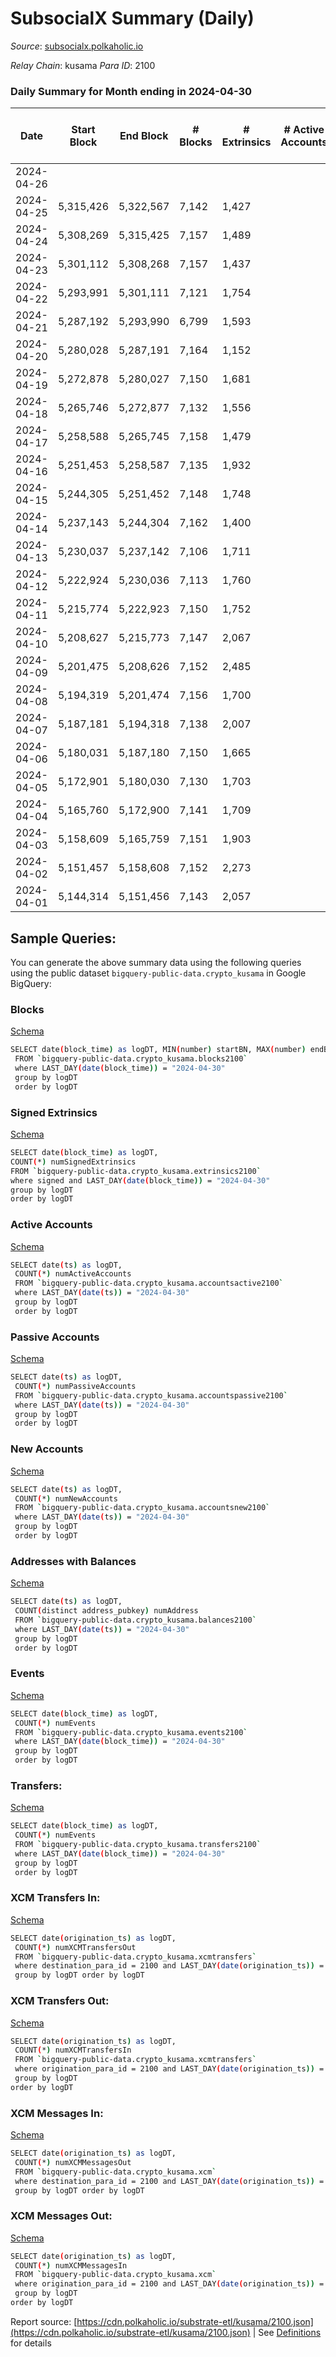 # SubsocialX Summary (Daily)

_Source_: [subsocialx.polkaholic.io](https://subsocialx.polkaholic.io)

*Relay Chain*: kusama
*Para ID*: 2100



### Daily Summary for Month ending in 2024-04-30


| Date    | Start Block | End Block | # Blocks | # Extrinsics | # Active Accounts | # Passive Accounts | # New Accounts | # Addresses | # Events  | # Transfers ($USD) | # XCM Transfers In ($USD) | # XCM Transfers Out ($USD) | # XCM In | # XCM Out | Issues |
|---------|-------------|-----------|----------|--------------|-------------------|--------------------|----------------|-------------|-----------|--------------------|---------------------------|----------------------------|----------|-----------|--------|
| 2024-04-26 |  |  |  |  |  |  |  |  |  |   |   |   |  |  |  |
| 2024-04-25 | 5,315,426 | 5,322,567 | 7,142 | 1,427 |  |  |  |  | 20,356 | 60  |   |   |  |  |  |
| 2024-04-24 | 5,308,269 | 5,315,425 | 7,157 | 1,489 |  |  |  |  | 20,913 | 28  |   |   |  |  |  |
| 2024-04-23 | 5,301,112 | 5,308,268 | 7,157 | 1,437 |  |  |  |  | 20,471 | 18  |   |   |  |  |  |
| 2024-04-22 | 5,293,991 | 5,301,111 | 7,121 | 1,754 |  |  |  |  | 22,079 | 305  |   |   |  |  |  |
| 2024-04-21 | 5,287,192 | 5,293,990 | 6,799 | 1,593 |  |  |  |  | 20,743 | 8  |   |   |  |  |  |
| 2024-04-20 | 5,280,028 | 5,287,191 | 7,164 | 1,152 |  |  |  |  | 19,259 | 24  |   |   |  |  |  |
| 2024-04-19 | 5,272,878 | 5,280,027 | 7,150 | 1,681 |  |  |  |  | 21,973 | 12  |   |   |  |  |  |
| 2024-04-18 | 5,265,746 | 5,272,877 | 7,132 | 1,556 |  |  |  |  | 21,157 | 22  |   |   |  |  |  |
| 2024-04-17 | 5,258,588 | 5,265,745 | 7,158 | 1,479 |  |  |  |  | 20,976 | 6  |   |   |  |  |  |
| 2024-04-16 | 5,251,453 | 5,258,587 | 7,135 | 1,932 |  |  |  |  | 22,977 | 22  |   |   |  |  |  |
| 2024-04-15 | 5,244,305 | 5,251,452 | 7,148 | 1,748 |  |  |  |  | 22,809 | 294  |   |   |  |  |  |
| 2024-04-14 | 5,237,143 | 5,244,304 | 7,162 | 1,400 |  |  |  |  | 20,883 | 37  |   |   |  |  |  |
| 2024-04-13 | 5,230,037 | 5,237,142 | 7,106 | 1,711 |  |  |  |  | 21,587 | 26  |   |   |  |  |  |
| 2024-04-12 | 5,222,924 | 5,230,036 | 7,113 | 1,760 |  |  |  |  | 22,045 | 35  |   |   |  |  |  |
| 2024-04-11 | 5,215,774 | 5,222,923 | 7,150 | 1,752 |  |  |  |  | 22,326 | 15  |   |   |  |  |  |
| 2024-04-10 | 5,208,627 | 5,215,773 | 7,147 | 2,067 |  |  |  |  | 24,415 | 40  |   |   |  |  |  |
| 2024-04-09 | 5,201,475 | 5,208,626 | 7,152 | 2,485 |  |  |  |  | 25,603 | 33  |   |   |  |  |  |
| 2024-04-08 | 5,194,319 | 5,201,474 | 7,156 | 1,700 |  |  |  |  | 22,745 | 502  |   |   |  |  |  |
| 2024-04-07 | 5,187,181 | 5,194,318 | 7,138 | 2,007 |  |  |  |  | 23,499 | 173  |   |   |  |  |  |
| 2024-04-06 | 5,180,031 | 5,187,180 | 7,150 | 1,665 |  |  |  |  | 22,242 | 48  |   |   |  |  |  |
| 2024-04-05 | 5,172,901 | 5,180,030 | 7,130 | 1,703 |  |  |  |  | 22,497 | 28  |   |   |  |  |  |
| 2024-04-04 | 5,165,760 | 5,172,900 | 7,141 | 1,709 |  |  |  |  | 22,428 | 31  |   |   |  |  |  |
| 2024-04-03 | 5,158,609 | 5,165,759 | 7,151 | 1,903 |  |  |  |  | 24,085 | 42  |   |   |  |  |  |
| 2024-04-02 | 5,151,457 | 5,158,608 | 7,152 | 2,273 |  |  |  |  | 26,396 | 385  |   |   |  |  |  |
| 2024-04-01 | 5,144,314 | 5,151,456 | 7,143 | 2,057 |  |  |  |  | 24,418 | 37  |   |   |  |  |  |

## Sample Queries:
You can generate the above summary data using the following queries using the public dataset `bigquery-public-data.crypto_kusama` in Google BigQuery:


### Blocks 

[Schema](https://github.com/colorfulnotion/substrate-etl/blob/main/schema/blocks.json)

```bash
SELECT date(block_time) as logDT, MIN(number) startBN, MAX(number) endBN, COUNT(*) numBlocks 
 FROM `bigquery-public-data.crypto_kusama.blocks2100`  
 where LAST_DAY(date(block_time)) = "2024-04-30" 
 group by logDT 
 order by logDT
```

### Signed Extrinsics 

[Schema](https://github.com/colorfulnotion/substrate-etl/blob/main/schema/extrinsics.json)

```bash
SELECT date(block_time) as logDT, 
COUNT(*) numSignedExtrinsics 
FROM `bigquery-public-data.crypto_kusama.extrinsics2100`  
where signed and LAST_DAY(date(block_time)) = "2024-04-30" 
group by logDT 
order by logDT
```

### Active Accounts 

[Schema](https://github.com/colorfulnotion/substrate-etl/blob/main/schema/accountsactive.json)

```bash
SELECT date(ts) as logDT, 
 COUNT(*) numActiveAccounts 
 FROM `bigquery-public-data.crypto_kusama.accountsactive2100` 
 where LAST_DAY(date(ts)) = "2024-04-30" 
 group by logDT 
 order by logDT
```

### Passive Accounts 

[Schema](https://github.com/colorfulnotion/substrate-etl/blob/main/schema/accountspassive.json)

```bash
SELECT date(ts) as logDT, 
 COUNT(*) numPassiveAccounts 
 FROM `bigquery-public-data.crypto_kusama.accountspassive2100` 
 where LAST_DAY(date(ts)) = "2024-04-30" 
 group by logDT 
 order by logDT
```

### New Accounts 

[Schema](https://github.com/colorfulnotion/substrate-etl/blob/main/schema/accountsnew.json)

```bash
SELECT date(ts) as logDT, 
 COUNT(*) numNewAccounts 
 FROM `bigquery-public-data.crypto_kusama.accountsnew2100` 
 where LAST_DAY(date(ts)) = "2024-04-30" 
 group by logDT
 order by logDT
```

### Addresses with Balances 

[Schema](https://github.com/colorfulnotion/substrate-etl/blob/main/schema/balances.json)

```bash
SELECT date(ts) as logDT,
 COUNT(distinct address_pubkey) numAddress 
 FROM `bigquery-public-data.crypto_kusama.balances2100` 
 where LAST_DAY(date(ts)) = "2024-04-30" 
 group by logDT 
 order by logDT
```

### Events 

[Schema](https://github.com/colorfulnotion/substrate-etl/blob/main/schema/events.json)

```bash
SELECT date(block_time) as logDT, 
 COUNT(*) numEvents 
 FROM `bigquery-public-data.crypto_kusama.events2100` 
 where LAST_DAY(date(block_time)) = "2024-04-30" 
 group by logDT 
 order by logDT
```

### Transfers:

[Schema](https://github.com/colorfulnotion/substrate-etl/blob/main/schema/transfers.json)

```bash
SELECT date(block_time) as logDT, 
 COUNT(*) numEvents 
 FROM `bigquery-public-data.crypto_kusama.transfers2100` 
 where LAST_DAY(date(block_time)) = "2024-04-30" 
 group by logDT 
 order by logDT
```

### XCM Transfers In: 

[Schema](https://github.com/colorfulnotion/substrate-etl/blob/main/schema/xcmtransfers.json)

```bash
SELECT date(origination_ts) as logDT, 
 COUNT(*) numXCMTransfersOut 
 FROM `bigquery-public-data.crypto_kusama.xcmtransfers` 
 where destination_para_id = 2100 and LAST_DAY(date(origination_ts)) = "2024-04-30" 
 group by logDT order by logDT
```

### XCM Transfers Out: 

[Schema](https://github.com/colorfulnotion/substrate-etl/blob/main/schema/xcmtransfers.json)

```bash
SELECT date(origination_ts) as logDT, 
 COUNT(*) numXCMTransfersIn 
 FROM `bigquery-public-data.crypto_kusama.xcmtransfers` 
 where origination_para_id = 2100 and LAST_DAY(date(origination_ts)) = "2024-04-30" 
 group by logDT 
order by logDT
```

### XCM Messages In: 

[Schema](https://github.com/colorfulnotion/substrate-etl/blob/main/schema/xcm.json)

```bash
SELECT date(origination_ts) as logDT, 
 COUNT(*) numXCMMessagesOut 
 FROM `bigquery-public-data.crypto_kusama.xcm` 
 where destination_para_id = 2100 and LAST_DAY(date(origination_ts)) = "2024-04-30" 
 group by logDT order by logDT
```

### XCM Messages Out: 

[Schema](https://github.com/colorfulnotion/substrate-etl/blob/main/schema/xcm.json)

```bash
SELECT date(origination_ts) as logDT, 
 COUNT(*) numXCMMessagesIn 
 FROM `bigquery-public-data.crypto_kusama.xcm` 
 where origination_para_id = 2100 and LAST_DAY(date(origination_ts)) = "2024-04-30" 
 group by logDT 
order by logDT
```


Report source: [https://cdn.polkaholic.io/substrate-etl/kusama/2100.json](https://cdn.polkaholic.io/substrate-etl/kusama/2100.json) | See [Definitions](/DEFINITIONS.md) for details
